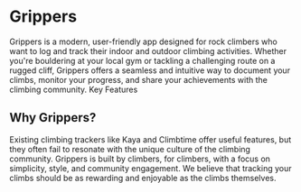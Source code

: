 # Grippers

Grippers is a modern, user-friendly app designed for rock climbers who want to log and track their indoor and outdoor climbing activities. Whether you're bouldering at your local gym or tackling a challenging route on a rugged cliff, Grippers offers a seamless and intuitive way to document your climbs, monitor your progress, and share your achievements with the climbing community.
Key Features

## Why Grippers?

Existing climbing trackers like Kaya and Climbtime offer useful features, but they often fail to resonate with the unique culture of the climbing community. Grippers is built by climbers, for climbers, with a focus on simplicity, style, and community engagement. We believe that tracking your climbs should be as rewarding and enjoyable as the climbs themselves.
